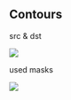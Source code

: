 ## Contours

src & dst

![](http://whudoc.qiniudn.com/2016/lena-contour.png)

used masks

![](http://whudoc.qiniudn.com/2016/lena-contour-masks.jpg)
